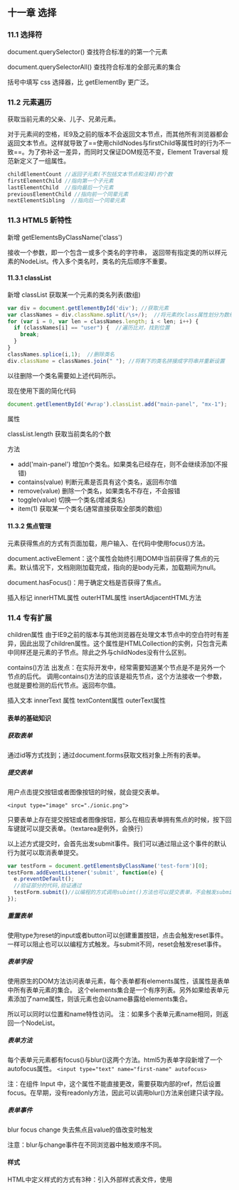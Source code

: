 ## 十一章 选择

### 11.1 选择符

document.querySelector() 查找符合标准的的第一个元素

document.querySelectorAll() 查找符合标准的全部元素的集合

括号中填写 css 选择器，比 getElementBy 更广泛。



### 11.2 元素遍历

获取当前元素的父亲、儿子、兄弟元素。

对于元素间的空格，IE9及之前的版本不会返回文本节点，而其他所有浏览器都会返回文本节点。这样就导致了==使用childNodes与firstChild等属性时的行为不一致==。为了弥补这一差异，而同时又保证DOM规范不变，Element Traversal 规范新定义了一组属性。

```js
childElementCount //返回子元素(不包括文本节点和注释)的个数
firstElementChild //指向第一个子元素
lastElementChild  //指向最后一个元素
previousElementChild //指向前一个同辈元素
nextElementSibling  //指向后一个同辈元素
```



### 11.3 HTML5 新特性

新增 getElementsByClassName('class') 

接收一个参数，即一个包含一或多个类名的字符串， 返回带有指定类的所以样元素的NodeList。传入多个类名时，类名的先后顺序不重要。



#### 11.3.1 classList

新增 classList 获取某一个元素的类名列表(数组)

```js
var div = document.getElementById('div'); //获取元素
var classNames = div.className.split(/\s+/);  //将元素的class属性划分为数组
for (var i = 0, var len = classNames.length; i < len; i++) {
  if (classNames[i] == "user") {  //遍历比对，找到位置
    break;
  }
}
classNames.splice(i,1);  //删除类名
div.className = classNames.join(" "); //将剩下的类名拼接成字符串并重新设置
```

以往删除一个类名需要如上述代码所示。 

现在使用下面的简化代码

```js
document.getElementById('#wrap').classList.add("main-panel", "mx-1");
```

属性

classList.length 获取当前类名的个数

方法 

- add('main-panel') 增加n个类名。如果类名已经存在，则不会继续添加(不报错) 
- contains(value) 判断元素是否具有这个类名，返回布尔值
- remove(value) 删除一个类名，如果类名不存在，不会报错
- toggle(value) 切换一个类名(增减类名)
- item(1) 获取某一个类名(通常直接获取全部类的数组)



#### 11.3.2 焦点管理

元素获得焦点的方式有页面加载，用户输入、在代码中使用focus()方法。 

document.activeElement：这个属性会始终引用DOM中当前获得了焦点的元素。默认情况下，文档刚刚加载完成，指向的是body元素，加载期间为null。 

document.hasFocus()：用于确定文档是否获得了焦点。

插入标记 innerHTML属性 outerHTML属性 insertAdjacentHTML方法

### 11.4 专有扩展

children属性
由于IE9之前的版本与其他浏览器在处理文本节点中的空白符时有差异，因此出现了children属性。这个属性是HTMLCollection的实例，只包含元素中同样还是元素的子节点。除此之外与childNodes没有什么区别。

contains()方法
出发点：在实际开发中，经常需要知道某个节点是不是另外一个节点的后代。 
调用contains()方法的应该是祖先节点，这个方法接收一个参数，也就是要检测的后代节点。返回布尔值。

插入文本
innerText 属性
textContent属性
outerText属性

#### 表单的基础知识

##### 获取表单

通过id等方式找到；通过document.forms获取文档对象上所有的表单。

##### 提交表单

用户点击提交按钮或者图像按钮的时候，就会提交表单。 

`<input type="image" src="./ionic.png">`

只要表单上存在提交按钮或者图像按钮，那么在相应表单拥有焦点的时候，按下回车键就可以提交表单。（textarea是例外，会换行） 

以上述方式提交时，会首先出发submit事件。我们可以通过阻止这个事件的默认行为就可以取消表单提交。

```js
var testForm = document.getElementsByClassName('test-form')[0];
testForm.addEventListener('submit', function(e) {
  e.preventDefault();
  //验证部分的代码,验证通过
  testForm.submit()//以编程的方式调用subimt()方法也可以提交表单，不会触发submit事件
});
```

##### 重置表单

使用type为reset的input或者button可以创建重置按钮，点击会触发reset事件。 一样可以阻止也可以以编程方式触发。与submit不同，reset会触发reset事件。

##### 表单字段

使用原生的DOM方法访问表单元素，每个表单都有elements属性，该属性是表单中所有表单元素的集合。 
这个elements集合是一个有序列表。另外如果给表单元素添加了name属性，则该元素也会以name暴露给elements集合。 

所以可以同时以位置和name特性访问。 
注：如果多个表单元素name相同，则返回一个NodeList。

##### 表单方法

每个表单元元素都有focus()与blur()这两个方法。html5为表单字段新增了一个autofocus属性。 
`<input type="text" name="first-name" autofocus>`

注：在组件 Input 中，这个属性不能直接更改，需要获取内部的ref，然后设置focus。在早期，没有readonly方法，因此可以调用blur()方法来创建只读字段。

##### 表单事件

blur
focus
change 失去焦点且value的值改变时触发 

注意：blur与change事件在不同浏览器中触发顺序不同。



#### 样式

HTML中定义样式的方式有3种：<link>引入外部样式表文件，使用<style>元素定义嵌入式样式,以及使用style特性定义针对特定元素的样式。

访问元素的样式
style属性 任何支持style特性的HTML元素在JavaScript中都有一个对应的style属性。包含着通过HTML的style特性指定的所有样式信息，但不包含与外部样式表或嵌入样式表经层叠而来的样式。

计算的样式 getComputedStyle 
可以获取来自3者的所有计算后得到的样式,但是只读，不可写。 
getComputedStyle(div).color 
document.defaultView.getComputedStyle(div).color 
getComputedStyle即是window的方法，也是document.defaultView的方法。接收2个参数，第一个为目标元素，第二个为伪类。

操作样式表 
document.styleSheets包含通过<link>与<style>定义的样式表

元素大小
偏移量offset dimension 
包括元素在屏幕上占用的所有可见的空间，元素的可见大小由其高度和宽度决定，包括所有的内边距，滚动条和边框大小(不包括外边距)。 
offsetHeight
offsetWidth
offsetLeft
offsetTop 
其中，offsetTop与offsetLeft与包含元素有关，包含元素的引用保存在offsetParent属性中。 
offsetParent属性不一定与parentNode的值相等。例如，元素的offsetParent是作为其祖先元素的元素，因为
是在DOM层次中距
最近的一个具有大小的元素。

```js
//想要获取某个元素在页面上的偏移量，需要将这个元素的偏移量与其offsetParent的偏移量相加，循环到根元素
function getElementLeft(element){
    var actualLeft = element.offsetLeft;
    var current = element.offsetParent;
    while (current !== null) {
        actualLeft += current.offsetLeft;
        current = current.offsetParent;

    }
    return actualLeft;
}
```

客户区大小

client dimension 
元素的客户区大小指的是元素内容及其内边距所占据的空间大小。

clientWidth
clientHeight
滚动大小 scroll dimension

scrollHeight //在没有滚动调到情况下，元素内容的总高度
scrollWidth
scrollLeft
scrollTop

元素大小 getBoundingClientRect



**遍历**
document.NodeIterator 
document.createTreeWalker(root,NodeFilter.SHOW_ELEMENT,filter,false) 

这两个方法现在使用不多

另外还有两个方法：nextNode() previousNode()

TreeWalker
TreeWalker是NodeIterator的高级版本。并额外提供了5种方法。

parentNode()
firstChild()
lastChild()
nextSibling()
previousSibling()

**范围**

document.createRange() 在创建范围的时候，内部会为这个范围创建一个文档片段，范围所属的全部节点都被添加到了这个文档的片段之中。
